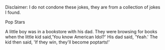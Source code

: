 Disclaimer: I do not condone these jokes, they are from a collection of jokes I found.

Pop Stars

A little boy was in a bookstore with his dad.  They were browsing for books when the little kid said,'You know American Idol?'
His dad said, 'Yeah.'
The kid then said, 'If they win, they'll become poptarts!'

